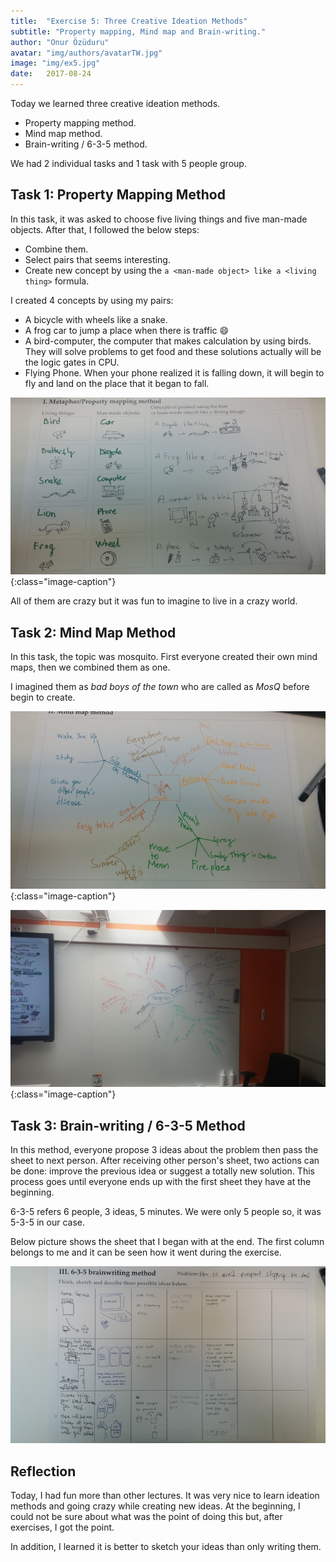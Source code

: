 ```yaml
---
title:  "Exercise 5: Three Creative Ideation Methods"
subtitle: "Property mapping, Mind map and Brain-writing."
author: "Onur Özüduru"
avatar: "img/authors/avatarTW.jpg"
image: "img/ex5.jpg"
date:   2017-08-24
---
```


Today we learned three creative ideation methods.

- Property mapping method.
- Mind map method.
- Brain-writing / 6-3-5 method.

We had 2 individual tasks and 1 task with 5 people group.

## Task 1: Property Mapping Method

In this task, it was asked to choose five living things and five man-made objects. After that, I followed the below steps:

- Combine them.
- Select pairs that seems interesting.
- Create new concept by using the `a <man-made object> like a <living thing>` formula.

I created 4 concepts by using my pairs:

- A bicycle with wheels like a snake.
- A frog car to jump a place when there is traffic :smile:
- A bird-computer, the computer that makes calculation by using birds. They will solve problems to get food and these solutions actually will be the logic gates in CPU.
- Flying Phone. When your phone realized it is falling down, it will begin to fly and land on the place that it began to fall.

![My Concepts](img/ex5/20170824_140023_1.jpg){:class="image-caption"}

All of them are crazy but it was fun to imagine to live in a crazy world.

## Task 2: Mind Map Method

In this task, the topic was mosquito. First everyone created their own mind maps, then we combined them as one.

I imagined them as *bad boys of the town* who are called as *MosQ* before begin to create.

![My Mind Map](img/ex5/20170824_145013.jpg){:class="image-caption"}

![End Result of Combination](img/ex5/20170824_151648.jpg){:class="image-caption"}

## Task 3: Brain-writing / 6-3-5 Method

In this method, everyone propose 3 ideas about the problem then pass the sheet to next person. After receiving other person's sheet, two actions can be done: improve the previous idea or suggest a totally new solution. This process goes until everyone ends up with the first sheet they have at the beginning.

6-3-5 refers 6 people, 3 ideas, 5 minutes. We were only 5 people so, it was 5-3-5 in our case.

Below picture shows the sheet that I began with at the end. The first column belongs to me and it can be seen how it went during the exercise.

![](img/ex5/20170824_155730.jpg)

## Reflection

Today, I had fun more than other lectures. It was very nice to learn ideation methods and going crazy while creating new ideas. At the beginning, I could not be sure about what was the point of doing this but, after exercises, I got the point.

In addition, I learned it is better to sketch your ideas than only writing them.
